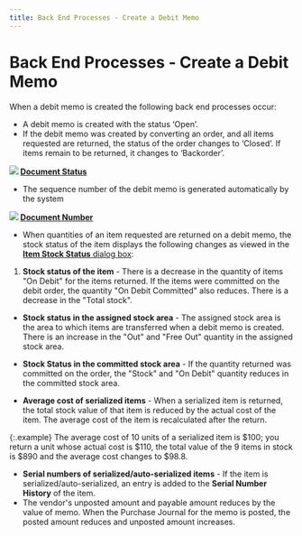 ```yaml
---
title: Back End Processes - Create a Debit Memo
---
```


# Back End Processes - Create a Debit Memo


When a debit memo is created the following back end processes occur:

- A debit memo  is created with the status ‘Open’.
- If the debit  memo was created by converting an order, and all items requested are returned,  the status of the order changes to ‘Closed’. If items remain to be returned,  it changes to ‘Backorder’.



**![]({{site.pp_baseurl}}/img/lens.gif) [Document  Status]({{site.pp_baseurl}}/return-proc/doc-prof/contents/document-information/document_status_pr.html)**

- The sequence  number of the debit memo is generated automatically by the system



**![]({{site.pp_baseurl}}/img/lens.gif) [Document  Number]({{site.pp_baseurl}}/return-proc/doc-prof/contents/document-information/document_number_pr.html)**

- When quantities  of an item requested are returned on a debit memo, the stock status of  the item displays the following changes as viewed in the [**Item Stock Status** dialog box]({{site.mi_chm}}/misc/the_item_stock_status_dialog_box.html):


1. **Stock 
 status of the item** - There is a decrease in the quantity of items  "On Debit" for the items returned. If the items were committed  on the debit order, the quantity "On Debit Committed" also reduces.  There is a decrease in the "Total stock".
- **Stock 
 status in the assigned stock area** - The assigned stock area is  the area to which items are transferred when a debit memo is created.  There is an increase in the "Out" and "Free Out" quantity  in the assigned stock area.
- **Stock 
 Status in the committed stock area** - If the quantity returned was  committed on the order, the "Stock" and "On Debit"  quantity reduces in the committed stock area.


- **Average 
 cost of serialized items** - When a serialized item is returned,  the total stock value of that item is reduced by the actual cost of the  item. The average cost of the item is recalculated after the return.



{:.example}
The average cost of 10 units of a serialized  item is $100; you return a unit whose actual cost is $110, the total value  of the 9 items in stock is $890 and the average cost changes to $98.8.

- **Serial 
 numbers of serialized/auto-serialized items** - If the item is serialized/auto-serialized,  an entry is added to the **Serial Number 
 History** of the item.
- The vendor's unposted  amount and payable amount reduces by the value of memo. When the Purchase  Journal for the memo is posted, the posted amount reduces and unposted  amount increases.

